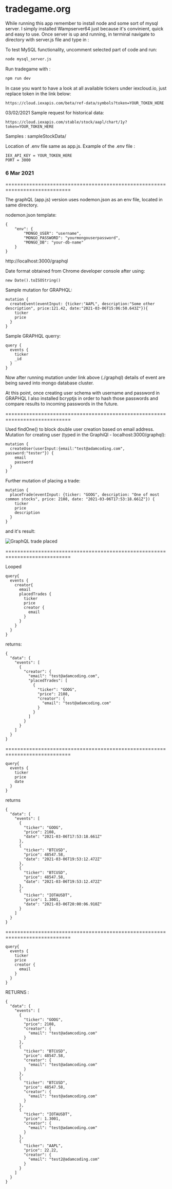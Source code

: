 # tradegame.org

While running this app remember to install node and some sort of mysql server.
I simply installed Wampserver64 just because it's convinient, quick and easy to use. Once server is up and running, in terminal navigate to directory with server.js file and type in :

To test MySQL functionality, uncomment selected part of code and run:

```bash
node mysql_server.js
```

Run tradegame with :

```bash
npm run dev
```

In case you want to have a look at all available tickers under iexcloud.io, just replace token in the link below:

```
https://cloud.iexapis.com/beta/ref-data/symbols?token=YOUR_TOKEN_HERE
```

03/02/2021
Sample request for historical data:

```
https://cloud.iexapis.com/stable/stock/aapl/chart/1y?token=YOUR_TOKEN_HERE
```

Samples : sampleStockData/

Location of .env file same as app.js.
Example of the .env file :

```
IEX_API_KEY = YOUR_TOKEN_HERE
PORT = 3000
```

### 6 Mar 2021
============================================================================


The graphQL (app.js) version uses nodemon.json as an env file, located in same directory.

nodemon.json template:

```
{
    "env": {
        "MONGO_USER": "username",
        "MONGO_PASSWORD": "yourmongouserpassword",
        "MONGO_DB": "your-db-name"
    }
}
```

http://localhost:3000/graphql

Date format obtained from Chrome developer console after using:
```
new Date().toISOString()
```

Sample mutation for GRAPHQL:

```
mutation {
  createEvent(eventInput: {ticker:"AAPL", description:"Some other description", price:121.42, date:"2021-03-06T15:06:50.643Z"}){
    ticker
    price
  }
}
```

Sample GRAPHQL querry:

```
query {
  events {
    ticker
    _id
  }
}
```

Now after running mutation under link above (./graphql) details of event are being saved into mongo database cluster.

At this point, once creating user schema with username and password in GRAPHQL I also installed bcryptjs in order to hash those passwords and compare results to incoming passwords in the future.

============================================================================

Used findOne() to block double user creation based on email address. Mutation for creating user (typed in the GraphiQl - localhost:3000/graphql):

```
mutation {
  createUser(userInput:{email:"test@adamcoding.com", password:"tester"}) {
    email
    password
  }
}
```

Further mutation of placing a trade:

```
mutation {
  placeTrade(eventInput: {ticker: "GOOG", description: "One of most common stocks", price: 2108, date: "2021-03-06T17:53:18.661Z"}) {
    ticker
    price
    description
  }
}
```

and it's result:

![GraphQL trade placed](https://github.com/c4rt0/tradeGame/blob/main/images/GraphQL_User_DB.PNG?raw=true)

============================================================================

Looped 

```
query{
  events {
    creator{
      email
      placedTrades {
        ticker
        price
        creator {
          email
        }
      }
    }
  }
}
```

returns:

```
{
  "data": {
    "events": [
      {
        "creator": {
          "email": "test@adamcoding.com",
          "placedTrades": [
            {
              "ticker": "GOOG",
              "price": 2108,
              "creator": {
                "email": "test@adamcoding.com"
              }
            }
          ]
        }
      }
    ]
  }
}
```
============================================================================

```
query{
  events {
    ticker
    price
    date
  }
}
```
returns
```
{
  "data": {
    "events": [
      {
        "ticker": "GOOG",
        "price": 2108,
        "date": "2021-03-06T17:53:18.661Z"
      },
      {
        "ticker": "BTCUSD",
        "price": 48547.58,
        "date": "2021-03-06T19:53:12.472Z"
      },
      {
        "ticker": "BTCUSD",
        "price": 48547.58,
        "date": "2021-03-06T19:53:12.472Z"
      },
      {
        "ticker": "IOTAUSDT",
        "price": 1.3001,
        "date": "2021-03-06T20:00:06.910Z"
      }
    ]
  }
}
```

============================================================================

```
query{
  events {
    ticker
    price
    creator {
      email
    }
  }
}
```

RETURNS :

```
{
  "data": {
    "events": [
      {
        "ticker": "GOOG",
        "price": 2108,
        "creator": {
          "email": "test@adamcoding.com"
        }
      },
      {
        "ticker": "BTCUSD",
        "price": 48547.58,
        "creator": {
          "email": "test@adamcoding.com"
        }
      },
      {
        "ticker": "BTCUSD",
        "price": 48547.58,
        "creator": {
          "email": "test@adamcoding.com"
        }
      },
      {
        "ticker": "IOTAUSDT",
        "price": 1.3001,
        "creator": {
          "email": "test@adamcoding.com"
        }
      },
      {
        "ticker": "AAPL",
        "price": 22.22,
        "creator": {
          "email": "test2@adamcoding.com"
        }
      }
    ]
  }
}
```